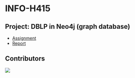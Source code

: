 # INFO-H415

## Project: DBLP in Neo4j (graph database)
- [Assignment](adb_examen_2021_jan_pr.pdf)
- [Report](report/INFO_H_415_Exam.pdf)

## Contributors

<a href="https://github.com/ybakkali/INFO-H419-Project/graphs/contributors">
  <img src="https://contributors-img.web.app/image?repo=ybakkali/INFO-H419-Project" />
</a>
